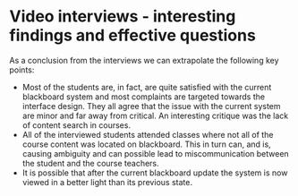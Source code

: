 # Video interviews - interesting findings and effective questions

As a conclusion from the interviews we can extrapolate the following key points:
-	Most of the students are, in fact, are quite satisfied with the current blackboard system and most complaints are targeted towards the interface design. They all agree that the issue with the current system are minor and far away from critical. An interesting critique was the lack of content search in courses. 
-	All of the interviewed students attended classes where not all of the course content was located on blackboard. This in turn can, and is, causing ambiguity and can possible lead to miscommunication between the student and the course teachers.
- It is possible that after the current blackboard update the system is now viewed in a better light than its previous state.
